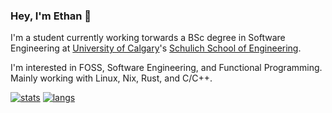 ### Hey, I'm Ethan 👋 

I'm a student currently working torwards a BSc degree in Software Engineering at [University of Calgary](https://www.ucalgary.ca/)'s [Schulich School of Engineering](https://schulich.ucalgary.ca/).

I'm interested in FOSS, Software Engineering, and Functional Programming. Mainly working with Linux, Nix, Rust, and C/C++.

[![stats](https://github-readme-stats-six-fawn-66.vercel.app/api?username=ethangillengg&theme=material-palenight)](https://github.com/ethangillengg)
[![langs](https://github-readme-stats-six-fawn-66.vercel.app/api/top-langs/?username=ethangillengg&langs_count=8&layout=compact&theme=material-palenight&exclude_repo=github-readme-stats,RPMS-Backend,OpenGLTemplate)](https://github.com/ethangillengg?tab=repositories)
